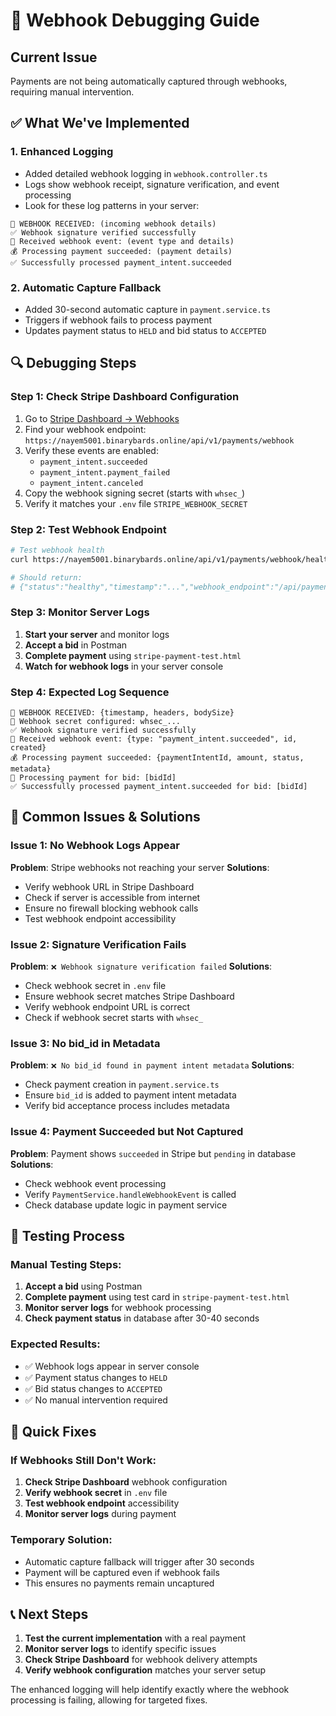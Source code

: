 # 🔧 Webhook Debugging Guide

## Current Issue
Payments are not being automatically captured through webhooks, requiring manual intervention.

## ✅ What We've Implemented

### 1. Enhanced Logging
- Added detailed webhook logging in `webhook.controller.ts`
- Logs show webhook receipt, signature verification, and event processing
- Look for these log patterns in your server:

```
🔔 WEBHOOK RECEIVED: (incoming webhook details)
✅ Webhook signature verified successfully
📨 Received webhook event: (event type and details)
💰 Processing payment succeeded: (payment details)
✅ Successfully processed payment_intent.succeeded
```

### 2. Automatic Capture Fallback
- Added 30-second automatic capture in `payment.service.ts`
- Triggers if webhook fails to process payment
- Updates payment status to `HELD` and bid status to `ACCEPTED`

## 🔍 Debugging Steps

### Step 1: Check Stripe Dashboard Configuration
1. Go to [Stripe Dashboard → Webhooks](https://dashboard.stripe.com/webhooks)
2. Find your webhook endpoint: `https://nayem5001.binarybards.online/api/v1/payments/webhook`
3. Verify these events are enabled:
   - `payment_intent.succeeded`
   - `payment_intent.payment_failed` 
   - `payment_intent.canceled`
4. Copy the webhook signing secret (starts with `whsec_`)
5. Verify it matches your `.env` file `STRIPE_WEBHOOK_SECRET`

### Step 2: Test Webhook Endpoint
```bash
# Test webhook health
curl https://nayem5001.binarybards.online/api/v1/payments/webhook/health

# Should return:
# {"status":"healthy","timestamp":"...","webhook_endpoint":"/api/payment/webhook"}
```

### Step 3: Monitor Server Logs
1. **Start your server** and monitor logs
2. **Accept a bid** in Postman
3. **Complete payment** using `stripe-payment-test.html`
4. **Watch for webhook logs** in your server console

### Step 4: Expected Log Sequence
```
🔔 WEBHOOK RECEIVED: {timestamp, headers, bodySize}
🔐 Webhook secret configured: whsec_...
✅ Webhook signature verified successfully
📨 Received webhook event: {type: "payment_intent.succeeded", id, created}
💰 Processing payment succeeded: {paymentIntentId, amount, status, metadata}
🎯 Processing payment for bid: [bidId]
✅ Successfully processed payment_intent.succeeded for bid: [bidId]
```

## 🚨 Common Issues & Solutions

### Issue 1: No Webhook Logs Appear
**Problem**: Stripe webhooks not reaching your server
**Solutions**:
- Verify webhook URL in Stripe Dashboard
- Check if server is accessible from internet
- Ensure no firewall blocking webhook calls
- Test webhook endpoint accessibility

### Issue 2: Signature Verification Fails
**Problem**: `❌ Webhook signature verification failed`
**Solutions**:
- Check webhook secret in `.env` file
- Ensure webhook secret matches Stripe Dashboard
- Verify webhook endpoint URL is correct
- Check if webhook secret starts with `whsec_`

### Issue 3: No bid_id in Metadata
**Problem**: `❌ No bid_id found in payment intent metadata`
**Solutions**:
- Check payment creation in `payment.service.ts`
- Ensure `bid_id` is added to payment intent metadata
- Verify bid acceptance process includes metadata

### Issue 4: Payment Succeeded but Not Captured
**Problem**: Payment shows `succeeded` in Stripe but `pending` in database
**Solutions**:
- Check webhook event processing
- Verify `PaymentService.handleWebhookEvent` is called
- Check database update logic in payment service

## 🧪 Testing Process

### Manual Testing Steps:
1. **Accept a bid** using Postman
2. **Complete payment** using test card in `stripe-payment-test.html`
3. **Monitor server logs** for webhook processing
4. **Check payment status** in database after 30-40 seconds

### Expected Results:
- ✅ Webhook logs appear in server console
- ✅ Payment status changes to `HELD`
- ✅ Bid status changes to `ACCEPTED`
- ✅ No manual intervention required

## 🔧 Quick Fixes

### If Webhooks Still Don't Work:
1. **Check Stripe Dashboard** webhook configuration
2. **Verify webhook secret** in `.env` file
3. **Test webhook endpoint** accessibility
4. **Monitor server logs** during payment

### Temporary Solution:
- Automatic capture fallback will trigger after 30 seconds
- Payment will be captured even if webhook fails
- This ensures no payments remain uncaptured

## 📞 Next Steps

1. **Test the current implementation** with a real payment
2. **Monitor server logs** to identify specific issues
3. **Check Stripe Dashboard** for webhook delivery attempts
4. **Verify webhook configuration** matches your server setup

The enhanced logging will help identify exactly where the webhook processing is failing, allowing for targeted fixes.